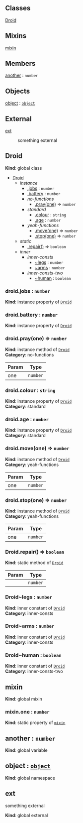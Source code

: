 ## Classes

<dl>
<dt><a href="#Droid">Droid</a></dt>
<dd></dd>
</dl>

## Mixins

<dl>
<dt><a href="#mixin">mixin</a></dt>
<dd></dd>
</dl>

## Members

<dl>
<dt><a href="#another">another</a> : <code>number</code></dt>
<dd></dd>
</dl>

## Objects

<dl>
<dt><a href="#object">object</a> : <code><a href="#object">object</a></code></dt>
<dd></dd>
</dl>

## External

<dl>
<dt><a href="#external_ext">ext</a></dt>
<dd><p>something external</p>
</dd>
</dl>

<a name="Droid"></a>

## Droid
**Kind**: global class  

* [Droid](#Droid)
    * _instance_
        * [.jobs](#Droid+jobs) : <code>number</code>
        * [.battery](#Droid+battery) : <code>number</code>
        * _no-functions_
            * [.pray(one)](#Droid+pray) ⇒ <code>number</code>
        * _standard_
            * [.colour](#Droid+colour) : <code>string</code>
            * [.age](#Droid+age) : <code>number</code>
        * _yeah-functions_
            * [.move(one)](#Droid+move) ⇒ <code>number</code>
            * [.stop(one)](#Droid+stop) ⇒ <code>number</code>
    * _static_
        * [.repair()](#Droid.repair) ⇒ <code>boolean</code>
    * _inner_
        * _inner-consts_
            * [~legs](#Droid..legs) : <code>number</code>
            * [~arms](#Droid..arms) : <code>number</code>
        * _inner-consts-two_
            * [~human](#Droid..human) : <code>boolean</code>

<a name="Droid+jobs"></a>

### droid.jobs : <code>number</code>
**Kind**: instance property of [<code>Droid</code>](#Droid)  
<a name="Droid+battery"></a>

### droid.battery : <code>number</code>
**Kind**: instance property of [<code>Droid</code>](#Droid)  
<a name="Droid+pray"></a>

### droid.pray(one) ⇒ <code>number</code>
**Kind**: instance method of [<code>Droid</code>](#Droid)  
**Category**: no-functions  

| Param | Type |
| --- | --- |
| one | <code>number</code> | 

<a name="Droid+colour"></a>

### droid.colour : <code>string</code>
**Kind**: instance property of [<code>Droid</code>](#Droid)  
**Category**: standard  
<a name="Droid+age"></a>

### droid.age : <code>number</code>
**Kind**: instance property of [<code>Droid</code>](#Droid)  
**Category**: standard  
<a name="Droid+move"></a>

### droid.move(one) ⇒ <code>number</code>
**Kind**: instance method of [<code>Droid</code>](#Droid)  
**Category**: yeah-functions  

| Param | Type |
| --- | --- |
| one | <code>number</code> | 

<a name="Droid+stop"></a>

### droid.stop(one) ⇒ <code>number</code>
**Kind**: instance method of [<code>Droid</code>](#Droid)  
**Category**: yeah-functions  

| Param | Type |
| --- | --- |
| one | <code>number</code> | 

<a name="Droid.repair"></a>

### Droid.repair() ⇒ <code>boolean</code>
**Kind**: static method of [<code>Droid</code>](#Droid)  

| Param | Type |
| --- | --- |
|  | <code>number</code> | 

<a name="Droid..legs"></a>

### Droid~legs : <code>number</code>
**Kind**: inner constant of [<code>Droid</code>](#Droid)  
**Category**: inner-consts  
<a name="Droid..arms"></a>

### Droid~arms : <code>number</code>
**Kind**: inner constant of [<code>Droid</code>](#Droid)  
**Category**: inner-consts  
<a name="Droid..human"></a>

### Droid~human : <code>boolean</code>
**Kind**: inner constant of [<code>Droid</code>](#Droid)  
**Category**: inner-consts-two  
<a name="mixin"></a>

## mixin
**Kind**: global mixin  
<a name="mixin.one"></a>

### mixin.one : <code>number</code>
**Kind**: static property of [<code>mixin</code>](#mixin)  
<a name="another"></a>

## another : <code>number</code>
**Kind**: global variable  
<a name="object"></a>

## object : [<code>object</code>](#object)
**Kind**: global namespace  
<a name="external_ext"></a>

## ext
something external

**Kind**: global external  
